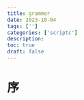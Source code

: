 ```yaml
---
title: grammer
date: 2023-10-04
tags: ['']
categories: ['scriptc']
description: 
toc: true
draft: false
---
```



# 序